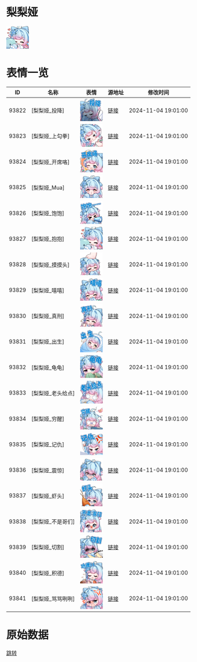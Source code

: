 # 梨梨娅

<img src="./cover.png" height="60" alt="cover" />

# 表情一览

|ID|名称|表情|源地址|修改时间|
|----|----|----|----|----|
|93822|[梨梨娅_投降]|<img src="./pic/093822_%5B梨梨娅_投降%5D.png" height="60" alt="投降"/>|[链接](https://i0.hdslb.com/bfs/garb/5fa0826b583245308cadb550b8ce1ed78da6c066.png)|2024-11-04 19:01:00|
|93823|[梨梨娅_上勾拳]|<img src="./pic/093823_%5B梨梨娅_上勾拳%5D.png" height="60" alt="上勾拳"/>|[链接](https://i0.hdslb.com/bfs/garb/ff92d7b37e7c7abed4924dbb1c31c400dca690ff.png)|2024-11-04 19:01:00|
|93824|[梨梨娅_开席咯]|<img src="./pic/093824_%5B梨梨娅_开席咯%5D.png" height="60" alt="开席咯"/>|[链接](https://i0.hdslb.com/bfs/garb/ba376f483926b731e9e999cd500653b3a318252f.png)|2024-11-04 19:01:00|
|93825|[梨梨娅_Mua]|<img src="./pic/093825_%5B梨梨娅_Mua%5D.png" height="60" alt="Mua"/>|[链接](https://i0.hdslb.com/bfs/garb/0cf6f4e00724a4c71f10c9e3dc83e46e94f3a105.png)|2024-11-04 19:01:00|
|93826|[梨梨娅_饱饱]|<img src="./pic/093826_%5B梨梨娅_饱饱%5D.png" height="60" alt="饱饱"/>|[链接](https://i0.hdslb.com/bfs/garb/9342484a3918205ddfcc1dcdd8e8749fa8ff0fb0.png)|2024-11-04 19:01:00|
|93827|[梨梨娅_抱抱]|<img src="./pic/093827_%5B梨梨娅_抱抱%5D.png" height="60" alt="抱抱"/>|[链接](https://i0.hdslb.com/bfs/garb/8241a1b9ef5c454e89eae7b00703f277751a6712.png)|2024-11-04 19:01:00|
|93828|[梨梨娅_摸摸头]|<img src="./pic/093828_%5B梨梨娅_摸摸头%5D.png" height="60" alt="摸摸头"/>|[链接](https://i0.hdslb.com/bfs/garb/6a81b3cef7041dff0b1a70b84864b667211e65b0.png)|2024-11-04 19:01:00|
|93829|[梨梨娅_嘻嘻]|<img src="./pic/093829_%5B梨梨娅_嘻嘻%5D.png" height="60" alt="嘻嘻"/>|[链接](https://i0.hdslb.com/bfs/garb/a718f067763ce243b84f6bcd30ec3fa51f58d653.png)|2024-11-04 19:01:00|
|93830|[梨梨娅_真刑]|<img src="./pic/093830_%5B梨梨娅_真刑%5D.png" height="60" alt="真刑"/>|[链接](https://i0.hdslb.com/bfs/garb/db3d3c33bc7b0599aef483aba7fe36afa653afb7.png)|2024-11-04 19:01:00|
|93831|[梨梨娅_出生]|<img src="./pic/093831_%5B梨梨娅_出生%5D.png" height="60" alt="出生"/>|[链接](https://i0.hdslb.com/bfs/garb/39d3f9bbc4c5f6ff14c060a9dbf18fbddc3580b7.png)|2024-11-04 19:01:00|
|93832|[梨梨娅_龟龟]|<img src="./pic/093832_%5B梨梨娅_龟龟%5D.png" height="60" alt="龟龟"/>|[链接](https://i0.hdslb.com/bfs/garb/6b4bbff80f5f02e2ed0420c3c7d672bce5f445c6.png)|2024-11-04 19:01:00|
|93833|[梨梨娅_老头给点]|<img src="./pic/093833_%5B梨梨娅_老头给点%5D.png" height="60" alt="老头给点"/>|[链接](https://i0.hdslb.com/bfs/garb/47bfb5e86cb0d08b209574f553454d6084016266.png)|2024-11-04 19:01:00|
|93834|[梨梨娅_穷醒]|<img src="./pic/093834_%5B梨梨娅_穷醒%5D.png" height="60" alt="穷醒"/>|[链接](https://i0.hdslb.com/bfs/garb/56bc6da0308426f6a9f707c627302cad90cdba5c.png)|2024-11-04 19:01:00|
|93835|[梨梨娅_记仇]|<img src="./pic/093835_%5B梨梨娅_记仇%5D.png" height="60" alt="记仇"/>|[链接](https://i0.hdslb.com/bfs/garb/21535ac9d521c6b56ec04b93d990a3ccd6e561e1.png)|2024-11-04 19:01:00|
|93836|[梨梨娅_震惊]|<img src="./pic/093836_%5B梨梨娅_震惊%5D.png" height="60" alt="震惊"/>|[链接](https://i0.hdslb.com/bfs/garb/f9c8022c224027bce246115063c1ae2a5fe62f7f.png)|2024-11-04 19:01:00|
|93837|[梨梨娅_虾头]|<img src="./pic/093837_%5B梨梨娅_虾头%5D.png" height="60" alt="虾头"/>|[链接](https://i0.hdslb.com/bfs/garb/ec40d06f94bbc78c37c6cce9f4663f114c4b0562.png)|2024-11-04 19:01:00|
|93838|[梨梨娅_不是哥们]|<img src="./pic/093838_%5B梨梨娅_不是哥们%5D.png" height="60" alt="不是哥们"/>|[链接](https://i0.hdslb.com/bfs/garb/74d0ea6d7ba6b331907d63972f2e77511ce1a2a9.png)|2024-11-04 19:01:00|
|93839|[梨梨娅_切割]|<img src="./pic/093839_%5B梨梨娅_切割%5D.png" height="60" alt="切割"/>|[链接](https://i0.hdslb.com/bfs/garb/adbb8ad21d96421cd0a5c54cfda8eb8969e31a10.png)|2024-11-04 19:01:00|
|93840|[梨梨娅_积德]|<img src="./pic/093840_%5B梨梨娅_积德%5D.png" height="60" alt="积德"/>|[链接](https://i0.hdslb.com/bfs/garb/39b1b469b3c4d4224b31521820b0296ec422f0c2.png)|2024-11-04 19:01:00|
|93841|[梨梨娅_骂骂咧咧]|<img src="./pic/093841_%5B梨梨娅_骂骂咧咧%5D.png" height="60" alt="骂骂咧咧"/>|[链接](https://i0.hdslb.com/bfs/garb/9b94cdedf9ea738676dee6b6cc6389600cd9399c.png)|2024-11-04 19:01:00|

# 原始数据

[跳转](./raw.json)

